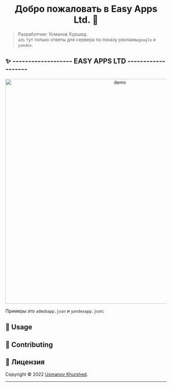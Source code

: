 <h1 align="center">Добро пожаловать в Easy Apps Ltd. 👋</h1>
<p align="center">

> Разработчик: Усманов Хуршед.<br /> `ads` тут только ответы для сервера по показу рекламы`google` и `yandex`.

## ✨ -------------------  EASY APPS LTD  -------------------

<p align="center">
  <img width="700" align="center" src="https://user-images.githubusercontent.com/9840435/60266022-72a82400-98e7-11e9-9958-f9004c2f97e1.gif" alt="demo"/>
</p>

Примеры это `admobapp.json` и `yandexapp.json`:

## 🚀 Usage

## 🤝 Contributing

## 📝 Лицензия

Copyright © 2022 [Usmanov Khurshed](https://github.com/uskhurshed).<br />

---
